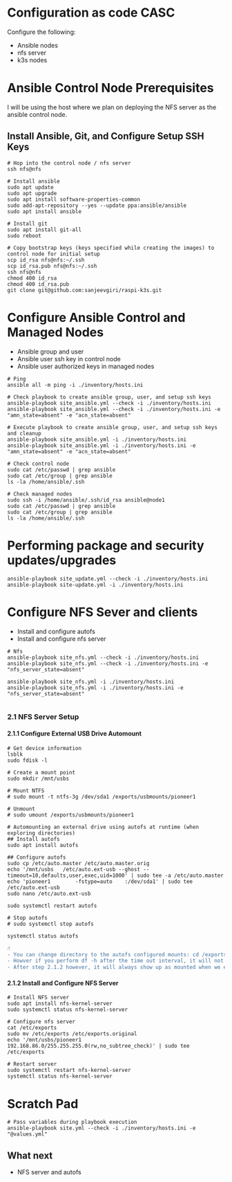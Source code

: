 # Configuration as code CASC
Configure the following:
- Ansible nodes
- nfs server
- k3s nodes

# Ansible Control Node Prerequisites
I will be using the host where we plan on deploying the NFS server as the ansible control node. 

## Install Ansible, Git, and Configure Setup SSH Keys
```shell
# Hop into the control node / nfs server
ssh nfs@nfs

# Install ansible
sudo apt update
sudo apt upgrade
sudo apt install software-properties-common
sudo add-apt-repository --yes --update ppa:ansible/ansible
sudo apt install ansible

# Install git
sudo apt install git-all
sudo reboot

# Copy bootstrap keys (keys specified while creating the images) to control node for initial setup
scp id_rsa nfs@nfs:~/.ssh
scp id_rsa.pub nfs@nfs:~/.ssh
ssh nfs@nfs
chmod 400 id_rsa
chmod 400 id_rsa.pub
git clone git@github.com:sanjeevgiri/raspi-k3s.git
```

# Configure Ansible Control and Managed Nodes
- Ansible group and user
- Ansible user ssh key in control node
- Ansible user authorized keys in managed nodes
```shell
# Ping
ansible all -m ping -i ./inventory/hosts.ini

# Check playbook to create ansible group, user, and setup ssh keys
ansible-playbook site_ansible.yml --check -i ./inventory/hosts.ini
ansible-playbook site_ansible.yml --check -i ./inventory/hosts.ini -e "amn_state=absent" -e "acn_state=absent"

# Execute playbook to create ansible group, user, and setup ssh keys and cleanup
ansible-playbook site_ansible.yml -i ./inventory/hosts.ini
ansible-playbook site_ansible.yml -i ./inventory/hosts.ini -e "amn_state=absent" -e "acn_state=absent"

# Check control node
sudo cat /etc/passwd | grep ansible
sudo cat /etc/group | grep ansible
ls -la /home/ansible/.ssh

# Check managed nodes
sudo ssh -i /home/ansible/.ssh/id_rsa ansible@node1
sudo cat /etc/passwd | grep ansible
sudo cat /etc/group | grep ansible
ls -la /home/ansible/.ssh
```

# Performing package and security updates/upgrades
```shell
ansible-playbook site_update.yml --check -i ./inventory/hosts.ini
ansible-playbook site-update.yml -i ./inventory/hosts.ini
```

# Configure NFS Sever and clients
- Install and configure autofs
- Install and configure nfs server

```shell
# Nfs
ansible-playbook site_nfs.yml --check -i ./inventory/hosts.ini
ansible-playbook site_nfs.yml --check -i ./inventory/hosts.ini -e "nfs_server_state=absent"

ansible-playbook site_nfs.yml -i ./inventory/hosts.ini
ansible-playbook site_nfs.yml -i ./inventory/hosts.ini -e "nfs_server_state=absent"


```

### 2.1 NFS Server Setup
#### 2.1.1 Configure External USB Drive Automount
```shell
# Get device information
lsblk 
sudo fdisk -l

# Create a mount point
sudo mkdir /mnt/usbs

# Mount NTFS
# sudo mount -t ntfs-3g /dev/sda1 /exports/usbmounts/pioneer1

# Unmount
# sudo umount /exports/usbmounts/pioneer1

# Automounting an external drive using autofs at runtime (when exploring directories)
## Install autofs
sudo apt install autofs

## Configure autofs
sudo cp /etc/auto.master /etc/auto.master.orig
echo '/mnt/usbs   /etc/auto.ext-usb --ghost --timeout=10,defaults,user,exec,uid=1000' | sudo tee -a /etc/auto.master
echo 'pioneer1        -fstype=auto    :/dev/sda1' | sudo tee /etc/auto.ext-usb
sudo nano /etc/auto.ext-usb

sudo systemctl restart autofs

# Stop autofs
# sudo systemctl stop autofs

systemctl status autofs
```
```diff
☝️ 
- You can change directory to the autofs configured mounts: cd /exports/usbmounts/pioneer1
- Howver if you perform df -h after the time out interval, it will not show up as mounted
- After step 2.1.2 however, it will always show up as mounted when we expose it with nfsserver
```

#### 2.1.2 Install and Configure NFS Server
```shell
# Install NFS server
sudo apt install nfs-kernel-server
sudo systemctl status nfs-kernel-server

# Configure nfs server
cat /etc/exports
sudo mv /etc/exports /etc/exports.original
echo '/mnt/usbs/pioneer1 192.168.86.0/255.255.255.0(rw,no_subtree_check)' | sudo tee /etc/exports

# Restart server
sudo systemctl restart nfs-kernel-server
systemctl status nfs-kernel-server
```

# Scratch Pad
```shell
# Pass variables during playbook execution
ansible-playbook site.yml --check -i ./inventory/hosts.ini -e "@values.yml"
```

## What next
- NFS server and autofs
